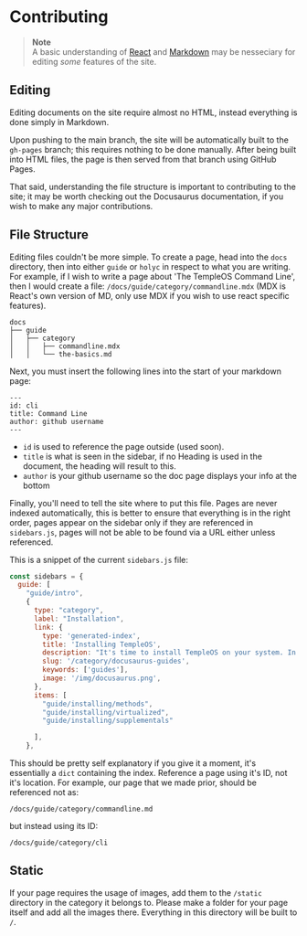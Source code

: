 # Contributing

> **Note** <br>
> A basic understanding of [React](https://reactjs.org/) and [Markdown](https://www.markdownguide.org/) may be nesseciary for editing _some_ features of the site.

## Editing

Editing documents on the site require almost no HTML, instead everything is done simply in Markdown.

Upon pushing to the main branch, the site will be automatically built to the `gh-pages` branch; this requires nothing to be done manually. After being built into HTML files, the page is then served from that branch using GitHub Pages.

That said, understanding the file structure is important to contributing to the site; it may be worth checking out the Docusaurus documentation, if you wish to make any major contributions.

## File Structure

Editing files couldn't be more simple. To create a page, head into the `docs` directory, then into either `guide` or `holyc` in respect to what you are writing. For example, if I wish to write a page about 'The TempleOS Command Line', then I would create a file: `/docs/guide/category/commandline.mdx` (MDX is React's own version of MD, only use MDX if you wish to use react specific features).

```
docs
├── guide
│   ├── category
│   │   ├── commandline.mdx
│   │   └── the-basics.md
```

Next, you must insert the following lines into the start of your markdown page:

```
---
id: cli
title: Command Line
author: github username
---
```

- `id` is used to reference the page outside (used soon).
- `title` is what is seen in the sidebar, if no Heading is used in the document, the heading will result to this.
- `author` is your github username so the doc page displays your info at the bottom

Finally, you'll need to tell the site where to put this file. Pages are never indexed automatically, this is better to ensure that everything is in the right order, pages appear on the sidebar only if they are referenced in `sidebars.js`, pages will not be able to be found via a URL either unless referenced.

This is a snippet of the current `sidebars.js` file:

```js
const sidebars = {
  guide: [
    "guide/intro",
    {
      type: "category",
      label: "Installation",
      link: {
        type: 'generated-index',
        title: 'Installing TempleOS',
        description: "It's time to install TempleOS on your system. In this chapter, we will go over all there is to the installation of TempleOS.",
        slug: '/category/docusaurus-guides',
        keywords: ['guides'],
        image: '/img/docusaurus.png',
      },
      items: [
        "guide/installing/methods",
        "guide/installing/virtualized",
        "guide/installing/supplementals"

      ],
    },
```

This should be pretty self explanatory if you give it a moment, it's essentially a `dict` containing the index. Reference a page using it's ID, not it's location. For example, our page that we made prior, should be referenced not as:

```
/docs/guide/category/commandline.md
```

but instead using its ID:

```
/docs/guide/category/cli
```

## Static

If your page requires the usage of images, add them to the `/static` directory in the category it belongs to. Please make a folder for your page itself and add all the images there. Everything in this directory will be built to `/`.

